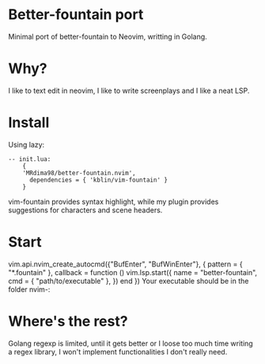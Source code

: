 # Better-fountain port 
Minimal port of better-fountain to Neovim, writting in Golang.

# Why?
I like to text edit in neovim, I like to write screenplays and I like a neat LSP. 

# Install
Using lazy:
```
-- init.lua:
    {
    'MRdima98/better-fountain.nvim',
      dependencies = { 'kblin/vim-fountain' }
    }
```
vim-fountain provides syntax highlight, while my plugin provides suggestions for characters and scene headers.

# Start
vim.api.nvim_create_autocmd({"BufEnter", "BufWinEnter"}, {
    pattern = { "*.fountain" },
    callback = function ()
        vim.lsp.start({
            name = "better-fountain",
            cmd = { "path/to/executable" },
        })
    end
})
Your executable should be in the folder nvim-:

# Where's the rest? 
Golang regexp is limited, until it gets better or I loose too much time writing a regex library, I won't implement functionalities I don't really need.
